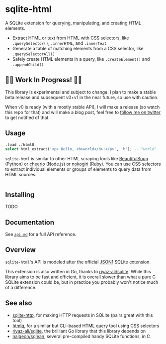 # sqlite-html

A SQLite extension for querying, manipulating, and creating HTML elements.

- Extract HTML or text from HTML with CSS selectors, like `.querySelector()`, `.innerHTML`, and `.innerText`
- Generate a table of matching elements from a CSS selector, like `.querySelectorAll()`
- Safely create HTML elements in a query, like `.createElement()` and `.appendChild()`

## 🚧🚧 Work In Progress! 🚧🚧

This library is experimental and subject to change. I plan to make a stable beta release and subsequent v0+v1 in the near future, so use with caution.

When v0 is ready (with a mostly stable API), I will make a release (so watch this repo for that) and will make a blog post, feel free to [follow me on twitter](https://twitter.com/agarcia_me) to get notified of that.

## Usage

```sql
.load ./html0
select html_extract('<p> Hello, <b>world</b>!</p>', 'b'); -- "world"
```

`sqlite-html` is similar to other HTML scraping tools like [BeautifulSoup](https://beautiful-soup-4.readthedocs.io/en/latest/) (Python) or [cheerio](https://cheerio.js.org/) (Node.js) or [nokogiri](https://nokogiri.org/) (Ruby). You can use CSS selectors to extract individual elements or groups of elements to query data from HTML sources.

```

```

## Installing

TODO

## Documentation

See [`api.md`](./api.md) for a full API reference.

## Overview

`sqlite-html`'s API is modeled after the official [JSON1](https://www.sqlite.org/json1.html#jmini) SQLite extension.

This extension is also written in Go, thanks to [riyaz-ali/sqlite](https://github.com/riyaz-ali/sqlite). While this library aims to be fast and efficient, it is overall slower than what a pure C SQLite extension could be, but in practice you probably won't notice much of a difference.

## See also

- [sqlite-http](https://github.com/asg017/sqlite-http), for making HTTP requests in SQLite (pairs great with this tool)
- [htmlq](https://github.com/mgdm/htmlq), for a similar but CLI-based HTML query tool using CSS selectors
- [riyaz-ali/sqlite](https://github.com/riyaz-ali/sqlite), the brilliant Go library that this library depends on
- [nalgeon/sqlean](https://github.com/nalgeon/sqlean), several pre-compiled handy SQLite functions, in C
